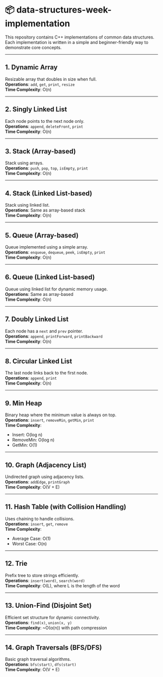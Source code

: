# 📦 data-structures-week-implementation

This repository contains C++ implementations of common data structures.  
Each implementation is written in a simple and beginner-friendly way to demonstrate core concepts.


---

## 1. Dynamic Array
Resizable array that doubles in size when full.  
**Operations**: `add`, `get`, `print`, `resize`  
**Time Complexity**: O(n)

---

## 2. Singly Linked List
Each node points to the next node only.  
**Operations**: `append`, `deleteFront`, `print`  
**Time Complexity**: O(n)

---

## 3. Stack (Array-based)
Stack using arrays.  
**Operations**: `push`, `pop`, `top`, `isEmpty`, `print`  
**Time Complexity**: O(n)

---

## 4. Stack (Linked List-based)
Stack using linked list.  
**Operations**: Same as array-based stack  
**Time Complexity**: O(n)

---

## 5. Queue (Array-based)
Queue implemented using a simple array.  
**Operations**: `enqueue`, `dequeue`, `peek`, `isEmpty`, `print`  
**Time Complexity**: O(n)

---

## 6. Queue (Linked List-based)
Queue using linked list for dynamic memory usage.  
**Operations**: Same as array-based  
**Time Complexity**: O(n)

---

## 7. Doubly Linked List
Each node has a `next` and `prev` pointer.  
**Operations**: `append`, `printForward`, `printBackward`  
**Time Complexity**: O(n)

---

## 8. Circular Linked List
The last node links back to the first node.  
**Operations**: `append`, `print`  
**Time Complexity**: O(n)

---

## 9. Min Heap
Binary heap where the minimum value is always on top.  
**Operations**: `insert`, `removeMin`, `getMin`, `print`  
**Time Complexity**:  
- Insert: O(log n)  
- RemoveMin: O(log n)  
- GetMin: O(1)

---

## 10. Graph (Adjacency List)
Undirected graph using adjacency lists.  
**Operations**: `addEdge`, `printGraph`  
**Time Complexity**: O(V + E)

---

## 11. Hash Table (with Collision Handling)
Uses chaining to handle collisions.  
**Operations**: `insert`, `get`, `remove`  
**Time Complexity**:  
- Average Case: O(1)  
- Worst Case: O(n)

---

## 12. Trie
Prefix tree to store strings efficiently.  
**Operations**: `insert(word)`, `search(word)`  
**Time Complexity**: O(L), where L is the length of the word

---

## 13. Union-Find (Disjoint Set)
Efficient set structure for dynamic connectivity.  
**Operations**: `find(x)`, `union(x, y)`  
**Time Complexity**: ~O(α(n)) with path compression

---

## 14. Graph Traversals (BFS/DFS)
Basic graph traversal algorithms.  
**Operations**: `bfs(start)`, `dfs(start)`  
**Time Complexity**: O(V + E)

